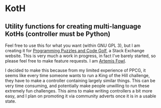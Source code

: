 # KotH
## Utility functions for creating multi-language KotHs (controller must be Python)
Feel free to use this for what you want (within GNU GPL 3), but I am creating 
it for [Programming Puzzles and Code Golf](codegolf.stackexchange.com), a Stack 
Exchange website. This is very much a work in progress, in fact I've barely 
started, so please feel free to make feature requests. I am [Artemis Fowl](https://codegolf.stackexchange.com/users/80756/artemis-fowl).

I decided to make this because from my limited experience of PPCG, it seems
like every time someone wants to run a King of the Hill challenge, they have
to make a controller containing largely similar things. This can be very time 
consuming, and potentially make people unwilling to run these extremely fun
challenges. This aims to make writing controllers a bit more easy, and I plan
on promoting it via community adverts once it is in a usable state.

